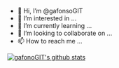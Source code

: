 - 👋 Hi, I’m @gafonsoGIT
- 👀 I’m interested in ...
- 🌱 I’m currently learning ...
- 💞️ I’m looking to collaborate on ...
- 📫 How to reach me ...

[![gafonoGIT's github stats](https://github-readme-stats.vercel.app/api?username=gafonoGIT)](https://github.com/gafonoGIT/github-readme-stats)
